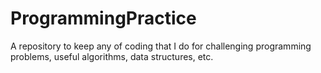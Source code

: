 # ProgrammingPractice
A repository to keep any of coding that I do for challenging programming problems, useful algorithms, data structures, etc.

